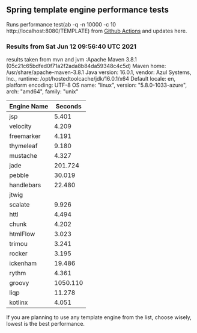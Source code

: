 
<script async src="//pagead2.googlesyndication.com/pagead/js/adsbygoogle.js"></script>
<script>
    (adsbygoogle = window.adsbygoogle || []).push({
         google_ad_client: "ca-pub-7118095690658891",
         enable_page_level_ads: true
    });
</script>

## Spring template engine performance tests

Runs performance test(ab -q -n 10000 -c 10 http://localhost:8080/TEMPLATE) from [Github Actions](https://github.com/ozkanpakdil/spring-comparing-template-engines/actions) and updates here.

### Results from Sat Jun 12 09:56:40 UTC 2021
results taken from mvn and jvm :Apache Maven 3.8.1 (05c21c65bdfed0f71a2f2ada8b84da59348c4c5d)
Maven home: /usr/share/apache-maven-3.8.1
Java version: 16.0.1, vendor: Azul Systems, Inc., runtime: /opt/hostedtoolcache/jdk/16.0.1/x64
Default locale: en, platform encoding: UTF-8
OS name: "linux", version: "5.8.0-1033-azure", arch: "amd64", family: "unix"

|Engine Name | Seconds|
|------------|--------|
|jsp | 5.401|
|velocity | 4.209|
|freemarker | 4.191|
|thymeleaf | 9.180|
|mustache | 4.327|
|jade | 201.724|
|pebble | 30.019|
|handlebars | 22.480|
|jtwig | |
|scalate | 9.926|
|httl | 4.494|
|chunk | 4.202|
|htmlFlow | 3.023|
|trimou | 3.241|
|rocker | 3.195|
|ickenham | 19.486|
|rythm | 4.361|
|groovy | 1050.110|
|liqp | 11.278|
|kotlinx | 4.051|

If you are planning to use any template engine from the list, choose wisely, lowest is the best performance.

<div id="disqus_thread"></div>
<script type="text/javascript">
    /* * * CONFIGURATION VARIABLES * * */
    var disqus_shortname = 'ozkanpakdil';
    
    /* * * DON'T EDIT BELOW THIS LINE * * */
    (function() {
        var dsq = document.createElement('script'); dsq.type = 'text/javascript'; dsq.async = true;
        dsq.src = '//' + disqus_shortname + '.disqus.com/embed.js';
        (document.getElementsByTagName('head')[0] || document.getElementsByTagName('body')[0]).appendChild(dsq);
    })();
</script>

